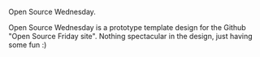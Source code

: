 Open Source Wednesday.

Open Source Wednesday is a prototype template design for the Github "Open Source Friday site". Nothing spectacular in the design, just having some fun :)
